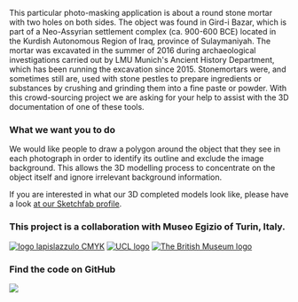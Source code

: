 
This particular photo-masking application is about a round stone mortar with two holes on both sides. The object was found in Gird-i Bazar, which is part of a Neo-Assyrian settlement complex (ca. 900-600 BCE) located in the Kurdish Autonomous Region of Iraq, province of Sulaymaniyah. The mortar was excavated in the summer of 2016 during archaeological investigations carried out by LMU Munich's Ancient History Department, which has been running the excavation since 2015. 
Stonemortars were, and sometimes still are, used with stone pestles to prepare ingredients or substances by crushing and grinding them into a fine paste or powder. With this crowd-sourcing project we are asking for your help to assist with the 3D documentation of one of these tools.

### What we want you to do

We would like people to draw a polygon around the object that they see in each photograph in order to identify its 
outline and exclude the image background. This allows the 3D modelling process to concentrate on the object itself and 
ignore irrelevant background information.

If you are interested in what our 3D completed models look like, please have a look [at our Sketchfab profile](https://sketchfab.com/micropasts).

### This project is a collaboration with  Museo Egizio of Turin, Italy.

[![logo lapislazzulo CMYK](http://micropasts.org/wp-content/uploads/2016/05/logo-lapislazzulo-CMYK-e1464338838694.jpg)](http://www.museoegizio.it)
[![UCL logo](https://micropasts-other.s3.amazonaws.com/other/UCL_logo_wide.png)](http://ucl.ac.uk/archaeology)
[![The British Museum logo](https://finds.org.uk/assets/logos/bm_logo.png)](http://britishmuseum.org)

### Find the code on GitHub

[![](http://micropasts-other.s3.amazonaws.com/other/github_logo.png)](https://github.com/MicroPasts/MuseoEgizio1_app)
